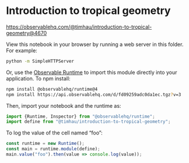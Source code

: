 # Introduction to tropical geometry

https://observablehq.com/@timhau/introduction-to-tropical-geometry@4670

View this notebook in your browser by running a web server in this folder. For
example:

~~~sh
python -m SimpleHTTPServer
~~~

Or, use the [Observable Runtime](https://github.com/observablehq/runtime) to
import this module directly into your application. To npm install:

~~~sh
npm install @observablehq/runtime@4
npm install https://api.observablehq.com/d/fd09259adc0da1ec.tgz?v=3
~~~

Then, import your notebook and the runtime as:

~~~js
import {Runtime, Inspector} from "@observablehq/runtime";
import define from "@timhau/introduction-to-tropical-geometry";
~~~

To log the value of the cell named “foo”:

~~~js
const runtime = new Runtime();
const main = runtime.module(define);
main.value("foo").then(value => console.log(value));
~~~
